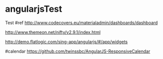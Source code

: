 # angularjsTest
Test
#ref
http://www.codecovers.eu/materialadmin/dashboards/dashboard

http://www.themeon.net/nifty/v2.9.1/index.html

http://demo.flatlogic.com/sing-app/angularjs/#/app/widgets

#calendar
https://github.com/twinssbc/AngularJS-ResponsiveCalendar